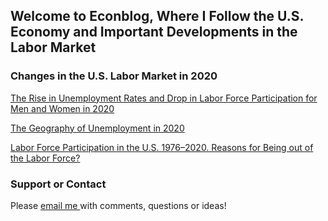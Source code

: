 ## Welcome to Econblog, Where I Follow the U.S. Economy and Important Developments in the Labor Market

### Changes in the U.S. Labor Market in 2020

[The Rise in Unemployment Rates and Drop in Labor Force Participation for Men and Women in 2020](https://rpubs.com/elenas70/labormarket2020part1)

[The Geography of Unemployment in 2020](https://rpubs.com/elenas70/labormarket2020part2)

[Labor Force Participation in the U.S. 1976⁠–⁠2020. Reasons for Being out of the Labor Force?](https://rpubs.com/elenas70/labor_force_participation_US_history)

### Support or Contact

Please <a href = "mailto: abc@example.com"> email me </a> with comments, questions or ideas! 

